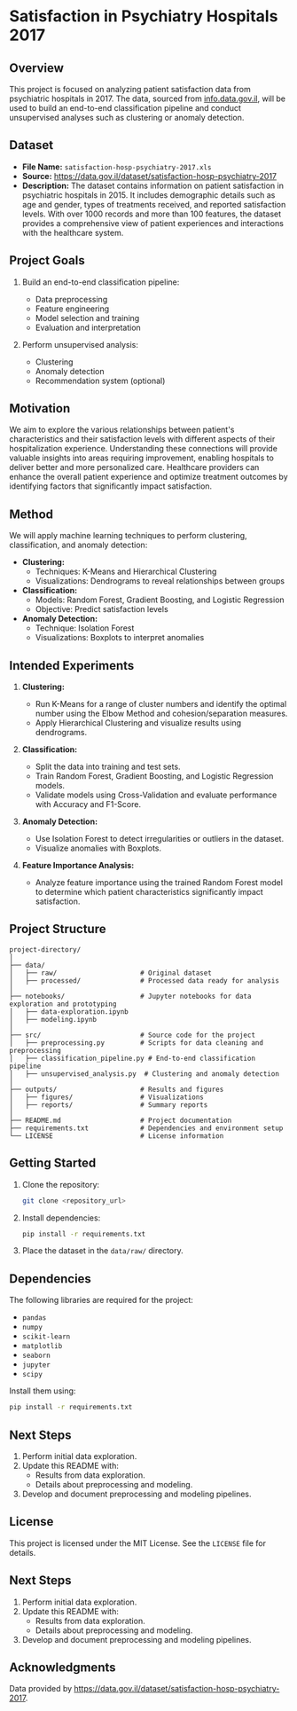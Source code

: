 # Satisfaction in Psychiatry Hospitals 2017

## Overview
This project is focused on analyzing patient satisfaction data from psychiatric hospitals in 2017. The data, sourced from [info.data.gov.il](https://info.data.gov.il/home/), will be used to build an end-to-end classification pipeline and conduct unsupervised analyses such as clustering or anomaly detection.

## Dataset
- **File Name:** `satisfaction-hosp-psychiatry-2017.xls`
- **Source:** https://data.gov.il/dataset/satisfaction-hosp-psychiatry-2017
- **Description:** The dataset contains information on patient satisfaction in psychiatric hospitals in 2015. It includes demographic details such as age and gender, types of treatments received, and reported satisfaction levels. With over 1000 records and more than 100 features, the dataset provides a comprehensive view of patient experiences and interactions with the healthcare system.

## Project Goals
1. Build an end-to-end classification pipeline:
   - Data preprocessing
   - Feature engineering
   - Model selection and training
   - Evaluation and interpretation

2. Perform unsupervised analysis:
   - Clustering
   - Anomaly detection
   - Recommendation system (optional)

## Motivation
We aim to explore the various relationships between patient's characteristics and their satisfaction levels with different aspects of their hospitalization experience. Understanding these connections will provide valuable insights into areas requiring improvement, enabling hospitals to deliver better and more personalized care. Healthcare providers can enhance the overall patient experience and optimize treatment outcomes by identifying factors that significantly impact satisfaction.

## Method
We will apply machine learning techniques to perform clustering, classification, and anomaly detection:
- **Clustering:**
  - Techniques: K-Means and Hierarchical Clustering
  - Visualizations: Dendrograms to reveal relationships between groups
- **Classification:**
  - Models: Random Forest, Gradient Boosting, and Logistic Regression
  - Objective: Predict satisfaction levels
- **Anomaly Detection:**
  - Technique: Isolation Forest
  - Visualizations: Boxplots to interpret anomalies

## Intended Experiments
1. **Clustering:**
   - Run K-Means for a range of cluster numbers and identify the optimal number using the Elbow Method and cohesion/separation measures.
   - Apply Hierarchical Clustering and visualize results using dendrograms.

2. **Classification:**
   - Split the data into training and test sets.
   - Train Random Forest, Gradient Boosting, and Logistic Regression models.
   - Validate models using Cross-Validation and evaluate performance with Accuracy and F1-Score.

3. **Anomaly Detection:**
   - Use Isolation Forest to detect irregularities or outliers in the dataset.
   - Visualize anomalies with Boxplots.

4. **Feature Importance Analysis:**
   - Analyze feature importance using the trained Random Forest model to determine which patient characteristics significantly impact satisfaction.

## Project Structure
```
project-directory/
│
├── data/
│   ├── raw/                     # Original dataset
│   ├── processed/               # Processed data ready for analysis
│
├── notebooks/                   # Jupyter notebooks for data exploration and prototyping
│   ├── data-exploration.ipynb
│   ├── modeling.ipynb
│
├── src/                         # Source code for the project
│   ├── preprocessing.py         # Scripts for data cleaning and preprocessing
│   ├── classification_pipeline.py # End-to-end classification pipeline
│   ├── unsupervised_analysis.py  # Clustering and anomaly detection
│
├── outputs/                     # Results and figures
│   ├── figures/                 # Visualizations
│   ├── reports/                 # Summary reports
│
├── README.md                    # Project documentation
├── requirements.txt             # Dependencies and environment setup
└── LICENSE                      # License information
```

## Getting Started
1. Clone the repository:
   ```bash
   git clone <repository_url>
   ```

2. Install dependencies:
   ```bash
   pip install -r requirements.txt
   ```

3. Place the dataset in the `data/raw/` directory.

## Dependencies
The following libraries are required for the project:
- `pandas`
- `numpy`
- `scikit-learn`
- `matplotlib`
- `seaborn`
- `jupyter`
- `scipy`

Install them using:
```bash
pip install -r requirements.txt
```

## Next Steps
1. Perform initial data exploration.
2. Update this README with:
   - Results from data exploration.
   - Details about preprocessing and modeling.
3. Develop and document preprocessing and modeling pipelines.

## License
This project is licensed under the MIT License. See the `LICENSE` file for details.

## Next Steps
1. Perform initial data exploration.
2. Update this README with:
   - Results from data exploration.
   - Details about preprocessing and modeling.
3. Develop and document preprocessing and modeling pipelines.

## Acknowledgments
Data provided by https://data.gov.il/dataset/satisfaction-hosp-psychiatry-2017.
